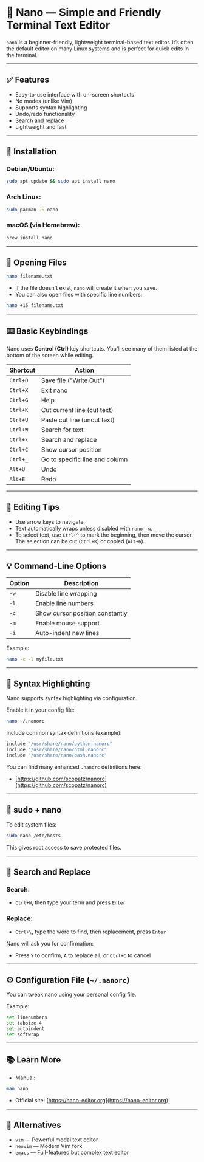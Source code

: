 # 🧾 Nano — Simple and Friendly Terminal Text Editor

`nano` is a beginner-friendly, lightweight terminal-based text editor. It’s often the default editor on many Linux systems and is perfect for quick edits in the terminal.

---

## ✅ Features

- Easy-to-use interface with on-screen shortcuts
- No modes (unlike Vim)
- Supports syntax highlighting
- Undo/redo functionality
- Search and replace
- Lightweight and fast

---

## 🔧 Installation

### Debian/Ubuntu:
```bash
sudo apt update && sudo apt install nano
```

### Arch Linux:
```bash
sudo pacman -S nano
```

### macOS (via Homebrew):
```bash
brew install nano
```

---

## 🚀 Opening Files

```bash
nano filename.txt
```

- If the file doesn't exist, `nano` will create it when you save.
- You can also open files with specific line numbers:
```bash
nano +15 filename.txt
```

---

## ⌨️ Basic Keybindings

Nano uses **Control (Ctrl)** key shortcuts. You’ll see many of them listed at the bottom of the screen while editing.

| Shortcut        | Action                          |
|-----------------|---------------------------------|
| `Ctrl+O`        | Save file ("Write Out")         |
| `Ctrl+X`        | Exit nano                       |
| `Ctrl+G`        | Help                            |
| `Ctrl+K`        | Cut current line (cut text)     |
| `Ctrl+U`        | Paste cut line (uncut text)     |
| `Ctrl+W`        | Search for text                 |
| `Ctrl+\`        | Search and replace              |
| `Ctrl+C`        | Show cursor position            |
| `Ctrl+_`        | Go to specific line and column  |
| `Alt+U`         | Undo                            |
| `Alt+E`         | Redo                            |

---

## 📝 Editing Tips

- Use arrow keys to navigate.
- Text automatically wraps unless disabled with `nano -w`.
- To select text, use `Ctrl+^` to mark the beginning, then move the cursor. The selection can be cut (`Ctrl+K`) or copied (`Alt+6`).

---

## 💡 Command-Line Options

| Option        | Description                            |
|---------------|----------------------------------------|
| `-w`          | Disable line wrapping                  |
| `-l`          | Enable line numbers                    |
| `-c`          | Show cursor position constantly        |
| `-m`          | Enable mouse support                   |
| `-i`          | Auto-indent new lines                  |

Example:
```bash
nano -c -l myfile.txt
```

---

## 🎨 Syntax Highlighting

Nano supports syntax highlighting via configuration.

Enable it in your config file:

```bash
nano ~/.nanorc
```

Include common syntax definitions (example):

```bash
include "/usr/share/nano/python.nanorc"
include "/usr/share/nano/html.nanorc"
include "/usr/share/nano/bash.nanorc"
```

You can find many enhanced `.nanorc` definitions here:
- [https://github.com/scopatz/nanorc](https://github.com/scopatz/nanorc)

---

## 🔐 sudo + nano

To edit system files:

```bash
sudo nano /etc/hosts
```

This gives root access to save protected files.

---

## 🔁 Search and Replace

### Search:
- `Ctrl+W`, then type your term and press `Enter`

### Replace:
- `Ctrl+\`, type the word to find, then replacement, press `Enter`

Nano will ask you for confirmation:
- Press `Y` to confirm, `A` to replace all, or `Ctrl+C` to cancel

---

## ⚙️ Configuration File (`~/.nanorc`)

You can tweak nano using your personal config file.

Example:
```bash
set linenumbers
set tabsize 4
set autoindent
set softwrap
```

---

## 📚 Learn More

- Manual:  
```bash
man nano
```

- Official site: [https://nano-editor.org](https://nano-editor.org)

---

## 🧩 Alternatives

- `vim` — Powerful modal text editor
- `neovim` — Modern Vim fork
- `emacs` — Full-featured but complex text editor
